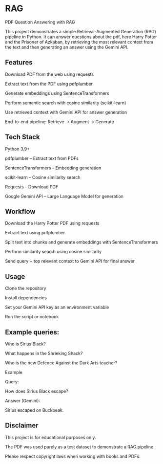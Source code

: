 # RAG
PDF Question Answering with RAG

This project demonstrates a simple Retrieval-Augmented Generation (RAG) pipeline in Python.
It can answer questions about the pdf, here Harry Potter and the Prisoner of Azkaban, by retrieving the most relevant context from the text and then generating an answer using the Gemini API.

## Features

Download PDF from the web using requests

Extract text from the PDF using pdfplumber

Generate embeddings using SentenceTransformers

Perform semantic search with cosine similarity (scikit-learn)

Use retrieved context with Gemini API for answer generation

End-to-end pipeline: Retrieve → Augment → Generate

## Tech Stack

Python 3.9+

pdfplumber
 – Extract text from PDFs

SentenceTransformers
 – Embedding generation

scikit-learn
 – Cosine similarity search

Requests
 – Download PDF

Google Gemini API
 – Large Language Model for generation

## Workflow

Download the Harry Potter PDF using requests

Extract text using pdfplumber

Split text into chunks and generate embeddings with SentenceTransformers

Perform similarity search using cosine similarity

Send query + top relevant context to Gemini API for final answer

## Usage

Clone the repository

Install dependencies

Set your Gemini API key as an environment variable

Run the script or notebook


## Example queries:

Who is Sirius Black?

What happens in the Shrieking Shack?

Who is the new Defence Against the Dark Arts teacher?

Example

Query:

How does Sirius Black escape?


Answer (Gemini):

Sirius escaped on Buckbeak.

## Disclaimer

This project is for educational purposes only.

The PDF was used purely as a test dataset to demonstrate a RAG pipeline.

Please respect copyright laws when working with books and PDFs.
